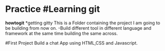 # Practice #Learning git
 **howtogit**
 *getting gitty
 This is a Folder containing the project I am going to be building from now on.
 -Build different tool in different language and framework at the same time building the same across.
 
 #First Project
Build a chat App using HTML,CSS and Javascript.
